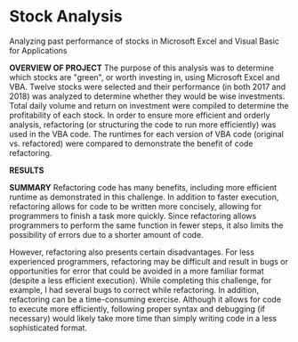 # Stock Analysis
Analyzing past performance of stocks in Microsoft Excel and Visual Basic for Applications

**OVERVIEW OF PROJECT**
The purpose of this analysis was to determine which stocks are "green", or worth investing in, using Microsoft Excel and VBA.  Twelve stocks were selected and their performance (in both 2017 and 2018) was analyzed to determine whether they would be wise investments.  Total daily volume and return on investment were compiled to determine the profitability of each stock.  In order to ensure more efficient and orderly analysis, refactoring (or structuring the code to run more efficiently) was used in the VBA code.  The runtimes for each version of VBA code (original vs. refactored) were compared to demonstrate the benefit of code refactoring.

**RESULTS**


**SUMMARY**
Refactoring code has many benefits, including more efficient runtime as demonstrated in this challenge.  In addition to faster execution, refactoring allows for code to be written more concisely, allowing for programmers to finish a task more quickly.  Since refactoring allows programmers to perform the same function in fewer steps, it also limits the possibility of errors due to a shorter amount of code.

However, refactoring also presents certain disadvantages.  For less experienced programmers, refactoring may be difficult and result in bugs or opportunities for error that could be avoided in a more familiar format (despite a less efficient execution).  While completing this challenge, for example, I had several bugs to correct while refactoring.  In addition, refactoring can be a time-consuming exercise.  Although it allows for code to execute more efficiently, following proper syntax and debugging (if necessary) would likely take more time than simply writing code in a less sophisticated format.
